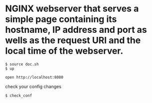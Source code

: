 
# NGINX webserver that serves a simple page containing its hostname, IP address and port as wells as the request URI and the local time of the webserver.

```
$ source doc.sh
$ up
```

`open http://localhost:8080`

check your config changes

```
$ check_conf
```
